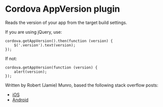 # Cordova AppVersion plugin

Reads the version of your app from the target build settings.

If you are using jQuery, use:

    cordova.getAppVersion().then(function (version) {
        $('.version').text(version);
    });

If not:

    cordova.getAppVersion(function (version) {
        alert(version);
    });

Written by Robert (Jamie) Munro, based the following stack overflow posts:

* [iOS](http://stackoverflow.com/a/14713364/3408)
* [Android](http://stackoverflow.com/a/3637686/3408)
